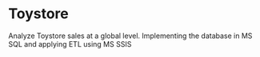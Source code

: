 # Toystore
Analyze Toystore sales at a global level. Implementing the database in MS SQL and applying ETL using MS SSIS
